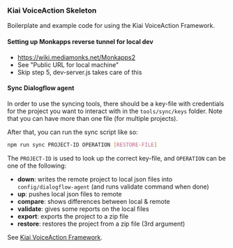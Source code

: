 ### Kiai VoiceAction Skeleton
Boilerplate and example code for using the Kiai VoiceAction Framework.

#### Setting up Monkapps reverse tunnel for local dev
* https://wiki.mediamonks.net/Monkapps2
* See "Public URL for local machine"
* Skip step 5, dev-server.js takes care of this

#### Sync Dialogflow agent
In order to use the syncing tools, there should be a key-file with credentials for the project you want to interact with in the `tools/sync/keys` folder. Note that you can have more than one file (for multiple projects).

After that, you can run the sync script like so:
```sh
npm run sync PROJECT-ID OPERATION [RESTORE-FILE]
```
The `PROJECT-ID` is used to look up the correct key-file, and `OPERATION` can be one of the following:
  
 * __down__: writes the remote project to local json files into `config/dialogflow-agent` (and runs validate command when done)
 * __up__: pushes local json files to remote
 * __compare__: shows differences between local & remote
 * __validate__: gives some reports on the local files
 * __export__: exports the project to a zip file
 * __restore__: restores the project from a zip file (3rd argument)

See [Kiai VoiceAction Framework](https://github.com/mediamonks/kiai).

